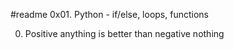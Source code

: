 #readme    0x01. Python - if/else, loops, functions


0.  Positive anything is better than negative nothing
